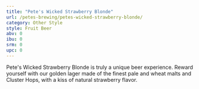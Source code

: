 ```yaml
---
title: "Pete's Wicked Strawberry Blonde"
url: /petes-brewing/petes-wicked-strawberry-blonde/
category: Other Style
style: Fruit Beer
abv: 0
ibu: 0
srm: 0
upc: 0
---
```

Pete's Wicked Strawberry Blonde is truly a unique beer experience. Reward yourself with our golden lager made of the finest pale and wheat malts and Cluster Hops, with a kiss of natural strawberry flavor.
